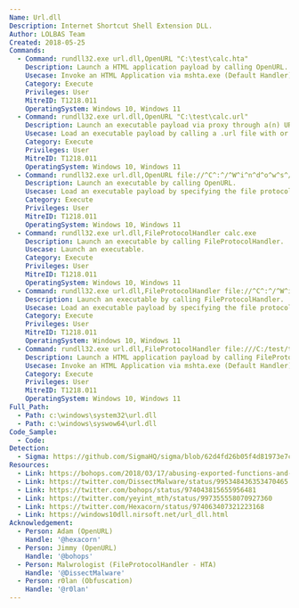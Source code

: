 ```yaml
---
Name: Url.dll
Description: Internet Shortcut Shell Extension DLL.
Author: LOLBAS Team
Created: 2018-05-25
Commands:
  - Command: rundll32.exe url.dll,OpenURL "C:\test\calc.hta"
    Description: Launch a HTML application payload by calling OpenURL.
    Usecase: Invoke an HTML Application via mshta.exe (Default Handler).
    Category: Execute
    Privileges: User
    MitreID: T1218.011
    OperatingSystem: Windows 10, Windows 11
  - Command: rundll32.exe url.dll,OpenURL "C:\test\calc.url"
    Description: Launch an executable payload via proxy through a(n) URL (information) file by calling OpenURL.
    Usecase: Load an executable payload by calling a .url file with or without quotes.
    Category: Execute
    Privileges: User
    MitreID: T1218.011
    OperatingSystem: Windows 10, Windows 11
  - Command: rundll32.exe url.dll,OpenURL file://^C^:^/^W^i^n^d^o^w^s^/^s^y^s^t^e^m^3^2^/^c^a^l^c^.^e^x^e
    Description: Launch an executable by calling OpenURL.
    Usecase: Load an executable payload by specifying the file protocol handler (obfuscated).
    Category: Execute
    Privileges: User
    MitreID: T1218.011
    OperatingSystem: Windows 10, Windows 11
  - Command: rundll32.exe url.dll,FileProtocolHandler calc.exe
    Description: Launch an executable by calling FileProtocolHandler.
    Usecase: Launch an executable.
    Category: Execute
    Privileges: User
    MitreID: T1218.011
    OperatingSystem: Windows 10, Windows 11
  - Command: rundll32.exe url.dll,FileProtocolHandler file://^C^:^/^W^i^n^d^o^w^s^/^s^y^s^t^e^m^3^2^/^c^a^l^c^.^e^x^e
    Description: Launch an executable by calling FileProtocolHandler.
    Usecase: Load an executable payload by specifying the file protocol handler (obfuscated).
    Category: Execute
    Privileges: User
    MitreID: T1218.011
    OperatingSystem: Windows 10, Windows 11
  - Command: rundll32.exe url.dll,FileProtocolHandler file:///C:/test/test.hta
    Description: Launch a HTML application payload by calling FileProtocolHandler.
    Usecase: Invoke an HTML Application via mshta.exe (Default Handler).
    Category: Execute
    Privileges: User
    MitreID: T1218.011
    OperatingSystem: Windows 10, Windows 11
Full_Path:
  - Path: c:\windows\system32\url.dll
  - Path: c:\windows\syswow64\url.dll
Code_Sample:
  - Code:
Detection:
  - Sigma: https://github.com/SigmaHQ/sigma/blob/62d4fd26b05f4d81973e7c8e80d7c1a0c6a29d0e/rules/windows/process_creation/proc_creation_win_rundll32_susp_activity.yml
Resources:
  - Link: https://bohops.com/2018/03/17/abusing-exported-functions-and-exposed-dcom-interfaces-for-pass-thru-command-execution-and-lateral-movement/
  - Link: https://twitter.com/DissectMalware/status/995348436353470465
  - Link: https://twitter.com/bohops/status/974043815655956481
  - Link: https://twitter.com/yeyint_mth/status/997355558070927360
  - Link: https://twitter.com/Hexacorn/status/974063407321223168
  - Link: https://windows10dll.nirsoft.net/url_dll.html
Acknowledgement:
  - Person: Adam (OpenURL)
    Handle: '@hexacorn'
  - Person: Jimmy (OpenURL)
    Handle: '@bohops'
  - Person: Malwrologist (FileProtocolHandler - HTA)
    Handle: '@DissectMalware'
  - Person: r0lan (Obfuscation)
    Handle: '@r0lan'
---
```


